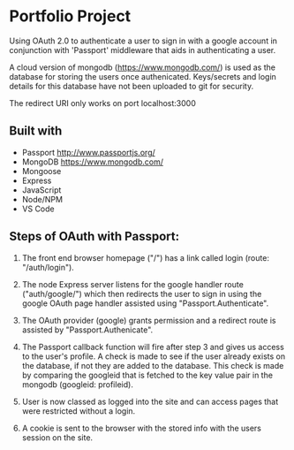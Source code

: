 # Portfolio Project 

Using OAuth 2.0 to authenticate a user to sign in with a google account in conjunction with 'Passport' middleware that aids in authenticating a user.

A cloud version of mongodb (https://www.mongodb.com/) is used as the database for storing the users once authenicated. Keys/secrets and login details for this database have not been uploaded to git for security.

The redirect URI only works on port localhost:3000

## Built with

* Passport http://www.passportjs.org/
* MongoDB https://www.mongodb.com/
* Mongoose
* Express
* JavaScript
* Node/NPM
* VS Code

## Steps of OAuth with Passport:

1. The front end browser homepage ("/") has a link called login (route: "/auth/login").

2. The node Express server listens for the google handler route ("auth/google/") which then redirects the user to sign
in using the google OAuth page handler assisted using "Passport.Authenticate".

3. The OAuth provider (google) grants permission and a redirect route is assisted by "Passport.Authenicate".

4. The Passport callback function will fire after step 3 and gives us access to the user's profile. A check is made to see if the user already exists on the database, if not they are added to the database. This check is made by comparing the googleid that is fetched to the key value pair in the mongodb (googleid: profileid).

5. User is now classed as logged into the site and can access pages that were restricted without a login.

6. A cookie is sent to the browser with the stored info with the users session on the site.

